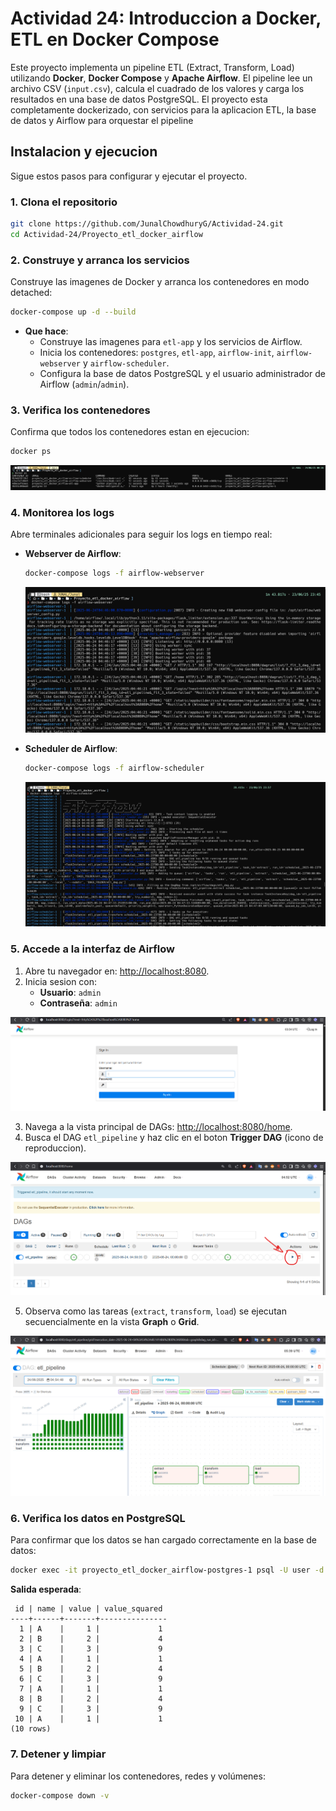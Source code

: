 # **Actividad 24: Introduccion a Docker, ETL en Docker Compose**

Este proyecto implementa un pipeline ETL (Extract, Transform, Load) utilizando **Docker**, **Docker Compose** y **Apache Airflow**. El pipeline lee un archivo CSV (`input.csv`), calcula el cuadrado de los valores y carga los resultados en una base de datos PostgreSQL. El proyecto esta completamente dockerizado, con servicios para la aplicacion ETL, la base de datos y Airflow para orquestar el pipeline

## Instalacion y ejecucion

Sigue estos pasos para configurar y ejecutar el proyecto.

### 1. Clona el repositorio

```bash
git clone https://github.com/JunalChowdhuryG/Actividad-24.git
cd Actividad-24/Proyecto_etl_docker_airflow
```

### 2. Construye y arranca los servicios

Construye las imagenes de Docker y arranca los contenedores en modo detached:

```bash
docker-compose up -d --build
```

- **Que hace**:
  - Construye las imagenes para `etl-app` y los servicios de Airflow.
  - Inicia los contenedores: `postgres`, `etl-app`, `airflow-init`, `airflow-webserver` y `airflow-scheduler`.
  - Configura la base de datos PostgreSQL y el usuario administrador de Airflow (`admin`/`admin`).

[](img/docker-compose%20up%20-d%20--build.png)

### 3. Verifica los contenedores

Confirma que todos los contenedores estan en ejecucion:

```bash
docker ps
```

![](img/docker%20ps.png)

### 4. Monitorea los logs

Abre terminales adicionales para seguir los logs en tiempo real:

- **Webserver de Airflow**:
  ```bash
  docker-compose logs -f airflow-webserver
  ```
  ![](img/docker-compose%20logs%20-f%20airflow-webserver.png)

- **Scheduler de Airflow**:
  ```bash
  docker-compose logs -f airflow-scheduler
  ```
  ![](img/docker-compose%20logs%20-f%20airflow-scheduler.png)

### 5. Accede a la interfaz de Airflow

1. Abre tu navegador en: [http://localhost:8080](http://localhost:8080).
2. Inicia sesion con:
   - **Usuario**: `admin`
   - **Contraseña**: `admin`

![](img/pagina%20login.png)

3. Navega a la vista principal de DAGs: [http://localhost:8080/home](http://localhost:8080/home).
4. Busca el DAG `etl_pipeline` y haz clic en el boton **Trigger DAG** (icono de reproduccion).

![](img/http%20localhost%208080%20home%20ejecutar%20trigger%20dag.png)

5. Observa como las tareas (`extract`, `transform`, `load`) se ejecutan secuencialmente en la vista **Graph** o **Grid**.

![](img/graph.png)

### 6. Verifica los datos en PostgreSQL

Para confirmar que los datos se han cargado correctamente en la base de datos:

```bash
docker exec -it proyecto_etl_docker_airflow-postgres-1 psql -U user -d etl_db -c "SELECT * FROM processed_data Limit 10;"
```

**Salida esperada**:
```
 id | name | value | value_squared
----+------+-------+---------------
  1 | A    |     1 |             1
  2 | B    |     2 |             4
  3 | C    |     3 |             9
  4 | A    |     1 |             1
  5 | B    |     2 |             4
  6 | C    |     3 |             9
  7 | A    |     1 |             1
  8 | B    |     2 |             4
  9 | C    |     3 |             9
 10 | A    |     1 |             1
(10 rows)
```

### 7. Detener y limpiar

Para detener y eliminar los contenedores, redes y volúmenes:

```bash
docker-compose down -v
```
